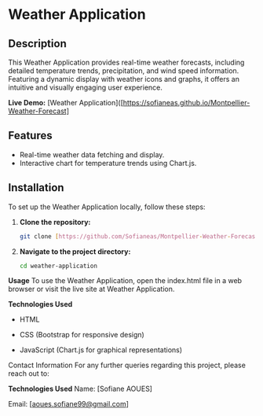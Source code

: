 # Weather Application

## Description
This Weather Application provides real-time weather forecasts, including detailed temperature trends, precipitation, and wind speed information. Featuring a dynamic display with weather icons and graphs, it offers an intuitive and visually engaging user experience.

**Live Demo:** [Weather Application]([https://sofianeas.github.io/Montpellier-Weather-Forecast]

## Features
- Real-time weather data fetching and display.
- Interactive chart for temperature trends using Chart.js.


## Installation
To set up the Weather Application locally, follow these steps:

1. **Clone the repository:**
   ```bash
   git clone [https://github.com/Sofianeas/Montpellier-Weather-Forecast]

1. **Navigate to the project directory:**
   ```bash
   cd weather-application

**Usage**
To use the Weather Application, open the index.html file in a web browser or visit the live site at Weather Application.

**Technologies Used**
- HTML

- CSS (Bootstrap for responsive design)

- JavaScript (Chart.js for graphical representations)
  
Contact Information
For any further queries regarding this project, please reach out to:

**Technologies Used**
Name: [Sofiane AOUES]

Email: [aoues.sofiane99@gmail.com]


